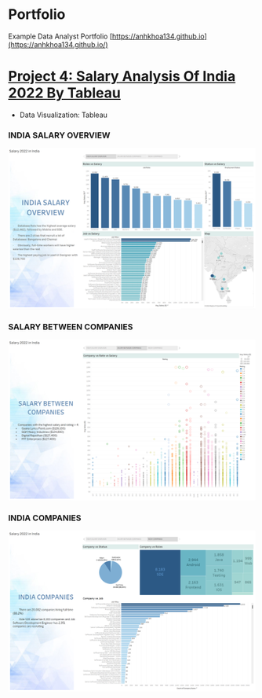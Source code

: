 # Portfolio
Example Data Analyst Portfolio
[https://anhkhoa134.github.io](https://anhkhoa134.github.io/)


# [Project 4: Salary Analysis Of India 2022 By Tableau](https://github.com/anhkhoa134/portfolio/tree/main/Project_4)

* Data Visualization: Tableau

### INDIA SALARY OVERVIEW
![](https://raw.githubusercontent.com/anhkhoa134/portfolio/main/Project_4/images/2022-08-14_074424.png)

### SALARY BETWEEN COMPANIES
![](https://raw.githubusercontent.com/anhkhoa134/portfolio/main/Project_4/images/2022-08-14_074534.png)

### INDIA COMPANIES
![](https://raw.githubusercontent.com/anhkhoa134/portfolio/main/Project_4/images/2022-08-14_074550.png)
